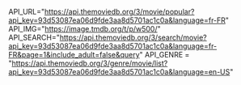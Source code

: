 API_URL="https://api.themoviedb.org/3/movie/popular?api_key=93d53087ea06d9fde3aa8d5701ac1c0a&language=fr-FR"
API_IMG="https://image.tmdb.org/t/p/w500/"
API_SEARCH="https://api.themoviedb.org/3/search/movie?api_key=93d53087ea06d9fde3aa8d5701ac1c0a&language=fr-FR&page=1&include_adult=false&query"
API_GENRE = "https://api.themoviedb.org/3/genre/movie/list?api_key=93d53087ea06d9fde3aa8d5701ac1c0a&language=en-US"